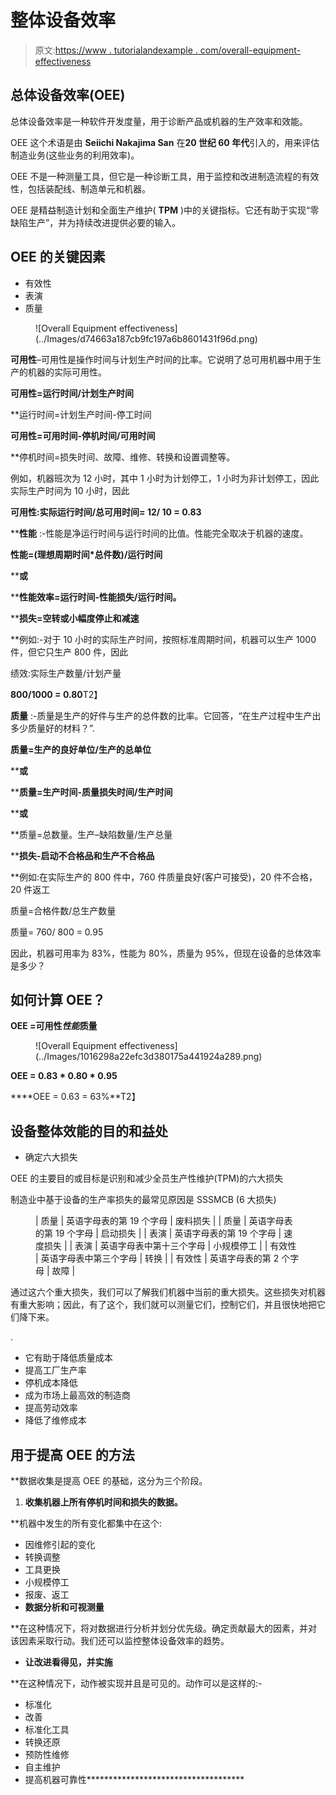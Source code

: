 # 整体设备效率

> 原文:[https://www . tutorialandexample . com/overall-equipment-effectiveness](https://www.tutorialandexample.com/overall-equipment-effectiveness)

## 总体设备效率(OEE)

总体设备效率是一种软件开发度量，用于诊断产品或机器的生产效率和效能。

OEE 这个术语是由 **Seiichi Nakajima San** 在**20 世纪 60 年代**引入的，用来评估制造业务(这些业务的利用效率)。

OEE 不是一种测量工具，但它是一种诊断工具，用于监控和改进制造流程的有效性，包括装配线、制造单元和机器。

OEE 是精益制造计划和全面生产维护( **TPM** )中的关键指标。它还有助于实现“零缺陷生产”，并为持续改进提供必要的输入。

## **OEE 的关键因素**

*   有效性
*   表演
*   质量

<figure class="wp-block-image">![Overall Equipment effectiveness](../Images/d74663a187cb9fc197a6b8601431f96d.png)</figure>

**可用性**–可用性是操作时间与计划生产时间的比率。它说明了总可用机器中用于生产的机器的实际可用性。

**可用性=运行时间/计划生产时间**

 **运行时间=计划生产时间-停工时间

**可用性=可用时间-停机时间/可用时间**

 **停机时间=损失时间、故障、维修、转换和设置调整等。

例如，机器班次为 12 小时，其中 1 小时为计划停工，1 小时为非计划停工，因此实际生产时间为 10 小时，因此

**可用性:实际运行时间/总可用时间= 12/ 10 = 0.83**

 ****性能** :-性能是净运行时间与运行时间的比值。性能完全取决于机器的速度。

**性能=(理想周期时间*总件数)/运行时间**

 ****或**

 ****性能效率=运行时间-性能损失/运行时间。**

 ****损失=空转或小幅度停止和减速**

 **例如:-对于 10 小时的实际生产时间，按照标准周期时间，机器可以生产 1000 件，但它只生产 800 件，因此

绩效:实际生产数量/计划产量

**800/1000 = 0.80**T2】

**质量** :-质量是生产的好件与生产的总件数的比率。它回答，“在生产过程中生产出多少质量好的材料？”.

**质量=生产的良好单位/生产的总单位**

 ****或**

 ****质量=生产时间-质量损失时间/生产时间**

 ****或**

 **质量=总数量。生产–缺陷数量/生产总量

 ****损失-启动不合格品和生产不合格品**

 **例如:在实际生产的 800 件中，760 件质量良好(客户可接受)，20 件不合格，20 件返工

质量=合格件数/总生产数量

质量= 760/ 800 = 0.95

因此，机器可用率为 83%，性能为 80%，质量为 95%，但现在设备的总体效率是多少？

## **如何计算 OEE？**

**OEE =可用性*性能*质量**

<figure class="wp-block-image">![Overall Equipment effectiveness](../Images/1016298a22efc3d380175a441924a289.png)</figure>

**OEE = 0.83 * 0.80 * 0.95**

 ****OEE = 0.63 = 63%**T2】

## **设备整体效能的目的和益处**

*   确定六大损失

OEE 的主要目的或目标是识别和减少全员生产性维护(TPM)的六大损失

制造业中基于设备的生产率损失的最常见原因是 SSSMCB (6 大损失)

<figure class="wp-block-table">

| 质量 | 英语字母表的第 19 个字母 | 废料损失 |
| 质量 | 英语字母表的第 19 个字母 | 启动损失 |
| 表演 | 英语字母表的第 19 个字母 | 速度损失 |
| 表演 | 英语字母表中第十三个字母 | 小规模停工 |
| 有效性 | 英语字母表中第三个字母 | 转换 |
| 有效性 | 英语字母表的第 2 个字母 | 故障 |

</figure>

通过这六个重大损失，我们可以了解我们机器中当前的重大损失。这些损失对机器有重大影响；因此，有了这个，我们就可以测量它们，控制它们，并且很快地把它们降下来。

.

*   它有助于降低质量成本
*   提高工厂生产率
*   停机成本降低
*   成为市场上最高效的制造商
*   提高劳动效率
*   降低了维修成本

## **用于提高 OEE 的方法**

 **数据收集是提高 OEE 的基础，这分为三个阶段。

1.  **收集机器上所有停机时间和损失的数据。**

 **机器中发生的所有变化都集中在这个:

*   因维修引起的变化
*   转换调整
*   工具更换
*   小规模停工
*   报废、返工
*   **数据分析和可视测量**

 **在这种情况下，将对数据进行分析并划分优先级。确定贡献最大的因素，并对该因素采取行动。我们还可以监控整体设备效率的趋势。

*   **让改进看得见，并实施**

 **在这种情况下，动作被实现并且是可见的。动作可以是这样的:-

*   标准化
*   改善
*   标准化工具
*   转换还原
*   预防性维修
*   自主维护
*   提高机器可靠性************************************
